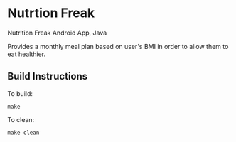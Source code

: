 # Nutrtion Freak
Nutrition Freak Android App, Java

Provides a monthly meal plan based on user's BMI in order to allow them to eat healthier.

## Build Instructions
To build: 
```
make 
```

To clean:
```
make clean